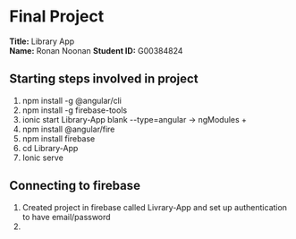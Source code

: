 # Final Project

**Title:** Library App  
**Name:** Ronan Noonan
**Student ID:** G00384824 

## Starting steps involved in project
1. npm install -g @angular/cli
2. npm install -g firebase-tools
3. ionic start Library-App blank --type=angular -> ngModules + 
4. npm install @angular/fire
5. npm install firebase
6. cd Library-App
7. Ionic serve

## Connecting to firebase
1. Created project in firebase called Livrary-App and set up authentication to have email/password
2.


